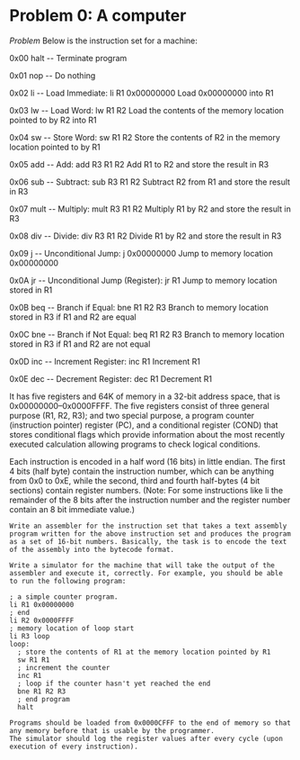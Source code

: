 # Problem 0: A computer
 *Problem* 
Below is the instruction set for a machine:

0x00   halt -- Terminate program

0x01   nop  -- Do nothing

0x02   li   -- Load Immediate: li R1 0x00000000
               Load 0x00000000 into R1

0x03   lw   -- Load Word: lw R1 R2
               Load the contents of the memory location
               pointed to by R2 into R1

0x04   sw   -- Store Word: sw R1 R2
               Store the contents of R2 in the memory
               location pointed to by R1

0x05   add  -- Add: add R3 R1 R2
               Add R1 to R2 and store the result in R3

0x06   sub  -- Subtract: sub R3 R1 R2
               Subtract R2 from R1 and store the result in R3

0x07   mult -- Multiply: mult R3 R1 R2
               Multiply R1 by R2 and store the result in R3

0x08   div  -- Divide: div R3 R1 R2
               Divide R1 by R2 and store the result in R3

0x09   j    -- Unconditional Jump: j 0x00000000
               Jump to memory location 0x00000000

0x0A   jr   -- Unconditional Jump (Register): jr R1
               Jump to memory location stored in R1

0x0B   beq  -- Branch if Equal: bne R1 R2 R3
               Branch to memory location stored in R3
               if R1 and R2 are equal

0x0C   bne  -- Branch if Not Equal: beq R1 R2 R3
               Branch to memory location stored in R3
               if R1 and R2 are not equal

0x0D   inc  -- Increment Register: inc R1
               Increment R1

0x0E   dec  -- Decrement Register: dec R1
               Decrement R1

It has five registers and 64K of memory in a 32-bit address space, that is 0x00000000–0x0000FFFF. The five registers consist of three general purpose (R1, R2, R3); and two special purpose, a program counter (instruction pointer) register (PC), and a conditional register (COND) that stores conditional flags which provide information about the most recently executed calculation allowing programs to check logical conditions.

Each instruction is encoded in a half word (16 bits) in little endian. The first 4 bits (half byte) contain the instruction number, which can be anything from 0x0 to 0xE, while the second, third and fourth half-bytes (4 bit sections) contain register numbers. (Note: For some instructions like li the remainder of the 8 bits after the instruction number and the register number contain an 8 bit immediate value.)

    Write an assembler for the instruction set that takes a text assembly program written for the above instruction set and produces the program as a set of 16-bit numbers. Basically, the task is to encode the text of the assembly into the bytecode format.

    Write a simulator for the machine that will take the output of the assembler and execute it, correctly. For example, you should be able to run the following program:

    ; a simple counter program.
    li R1 0x00000000
    ; end
    li R2 0x0000FFFF
    ; memory location of loop start
    li R3 loop
    loop:
      ; store the contents of R1 at the memory location pointed by R1
      sw R1 R1
      ; increment the counter
      inc R1
      ; loop if the counter hasn't yet reached the end
      bne R1 R2 R3
      ; end program
      halt

    Programs should be loaded from 0x0000CFFF to the end of memory so that any memory before that is usable by the programmer.
    The simulator should log the register values after every cycle (upon execution of every instruction).


